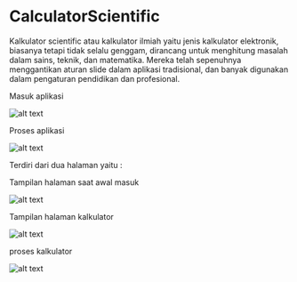 # CalculatorScientific

Kalkulator scientific atau kalkulator ilmiah yaitu jenis kalkulator elektronik, biasanya tetapi tidak selalu genggam, dirancang untuk menghitung masalah dalam sains, teknik, dan matematika. Mereka telah sepenuhnya menggantikan aturan slide dalam aplikasi tradisional, dan banyak digunakan dalam pengaturan pendidikan dan profesional.

Masuk aplikasi

![alt text](CalculatorScientifc/awal.jpg)

Proses aplikasi

![alt text](CalculatorScientifc/proses.gif)

Terdiri dari dua halaman yaitu :

Tampilan halaman saat awal masuk

![alt text](CalculatorScientifc/tampilan.jpg)

Tampilan halaman kalkulator

![alt text](CalculatorScientifc/kalkulator.jpg)

proses kalkulator 

![alt text](CalculatorScientifc/hasil.gif)

